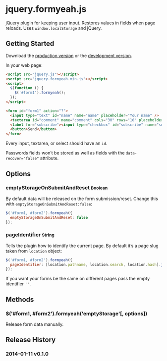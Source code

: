 # jquery.formyeah.js

jQuery plugin for keeping user input. Restores values ​​in fields when page reloads. Uses `window.localStorage` and jQuery.

## Getting Started
Download the [production version][min] or the [development version][max].

[min]: https://raw.github.com/artpolikarpov/jquery.formyeah/master/dist/jquery.formyeah.min.js
[max]: https://raw.github.com/artpolikarpov/jquery.formyeah/master/dist/jquery.formyeah.js

In your web page:

```html
<script src="jquery.js"></script>
<script src="jquery.formyeah.min.js"></script>
<script>
  $(function () {
    $('#form1').formyeah();
  });
</script>

<form id="form1" action="?">
  <input type="text" id="name" name="name" placeholder="Your name" />
  <textarea id="comment" name="comment" cols="30" rows="10" placeholder="Comment"></textarea>
  <label for="subscribe"><input type="checkbox" id="subscribe" name="subscribe" /> Subscribe</label>
  <button>Send</button>
</form>
```

Every input, textarea, or select should have an `id`.

Passwords fields won’t be stored as well as fields with the `data-recover="false"` attribute.

## Options
### emptyStorageOnSubmitAndReset <small>Boolean</small>
By default data will be released on the form submission/reset. Change this with `emptyStorageOnSubmitAndReset:false`:

```javascript
$('#form1, #form2').formyeah({
  emptyStorageOnSubmitAndReset: false
});
```

### pageIdentifier <small>String</small>
Tells the plugin how to identify the current page. By default it’s a page slug taken from `location` object:

```javascript
$('#form1, #form2').formyeah({
  pageIdentifier: [location.pathname, location.search, location.hash].join('')
});
```

If you want your forms be the same on different pages pass the empty identifier `''`.

## Methods
### $('#form1, #form2').formyeah('emptyStorage'[, options])
Release form data manually.

## Release History
### 2014-01-11 v0.1.0
